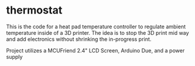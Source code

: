 # thermostat

This is the code for a heat pad temperature controller to regulate ambient
temperature inside of a 3D printer. The idea is to stop the 3D print mid way
and add electronics without shrinking the in-progress print.

Project utilizes a MCUFriend 2.4" LCD Screen, Arduino Due, and a power supply
